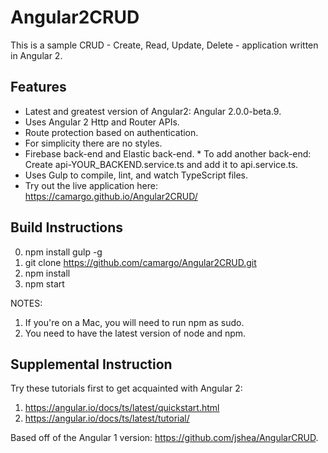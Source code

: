 # Angular2CRUD

This is a sample CRUD - Create, Read, Update, Delete - application written in Angular 2.

## Features
* Latest and greatest version of Angular2: Angular 2.0.0-beta.9.
* Uses Angular 2 Http and Router APIs.
* Route protection based on authentication.
* For simplicity there are no styles.
* Firebase back-end and Elastic back-end.
      * To add another back-end: Create api-YOUR_BACKEND.service.ts and add it to api.service.ts.
* Uses Gulp to compile, lint, and watch TypeScript files.
* Try out the live application here: https://camargo.github.io/Angular2CRUD/

## Build Instructions

0. npm install gulp -g
1. git clone https://github.com/camargo/Angular2CRUD.git
2. npm install
3. npm start

NOTES: <br>
1. If you're on a Mac, you will need to run npm as sudo.<br>
2. You need to have the latest version of node and npm.
      
## Supplemental Instruction

Try these tutorials first to get acquainted with Angular 2:

1. https://angular.io/docs/ts/latest/quickstart.html
2. https://angular.io/docs/ts/latest/tutorial/

Based off of the Angular 1 version: https://github.com/jshea/AngularCRUD.
